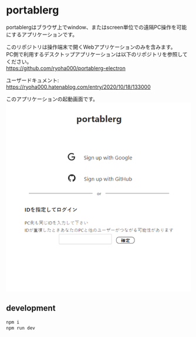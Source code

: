 # portablerg

portablergはブラウザ上でwindow、またはscreen単位での遠隔PC操作を可能にするアプリケーションです。

このリポジトリは操作端末で開くWebアプリケーションのみを含みます。  
PC側で利用するデスクトップアプリケーションは以下のリポジトリを参照してください。  
https://github.com/ryoha000/portablerg-electron

ユーザードキュメント: https://ryoha000.hatenablog.com/entry/2020/10/18/133000

このアプリケーションの起動画面です。  
![demo](https://raw.githubusercontent.com/ryoha000/portablerg-client/master/public/demo.png "demo")

## development
```
npm i
npm run dev
```
